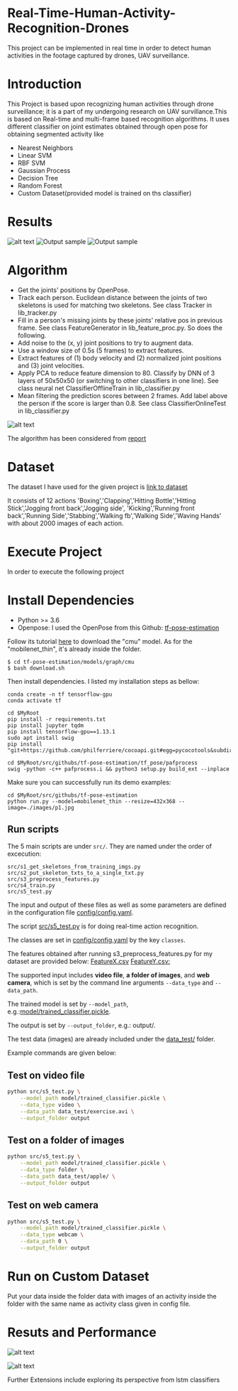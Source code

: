 # Real-Time-Human-Activity-Recognition-Drones
This project can be implemented in real time in order to detect human activities in the footage captured by drones, UAV surveillance.

# Introduction

This Project is based upon recognizing human activities through drone surveillance; it is a part of my undergoing research on UAV survillance.This is based on Real-time and multi-frame based recognition algorithms. It uses different classifier on joint estimates obtained through open pose for obtaining segmented activity like
+ Nearest Neighbors
+ Linear SVM
+ RBF SVM
+ Gaussian Process
+ Decision Tree
+ Random Forest
+ Custom Dataset(provided model is trained on ths classifier)
# Results

![alt text](https://github.com/chahatgoyal/Real-Time-Human-Activity-Recognition-Drones/blob/master/results/Picture6.png)
![Output sample](https://github.com/chahatgoyal/Real-Time-Human-Activity-Recognition-Drones/blob/master/results/ezgif.com-video-to-gif.gif)
![Output sample](https://github.com/chahatgoyal/Real-Time-Human-Activity-Recognition-Drones/blob/master/results/ezgif.com-video-to-gif%20(1).gif)

# Algorithm
+ Get the joints' positions by OpenPose.
+ Track each person. Euclidean distance between the joints of two skeletons is used for matching two skeletons. See class Tracker in lib_tracker.py
+ Fill in a person's missing joints by these joints' relative pos in previous frame. See class FeatureGenerator in lib_feature_proc.py. So does the following.
+ Add noise to the (x, y) joint positions to try to augment data.
+ Use a window size of 0.5s (5 frames) to extract features.
+ Extract features of (1) body velocity and (2) normalized joint positions and (3) joint velocities.
+ Apply PCA to reduce feature dimension to 80. Classify by DNN of 3 layers of 50x50x50 (or switching to other classifiers in one line). See class neural net ClassifierOfflineTrain in lib_classifier.py
+ Mean filtering the prediction scores between 2 frames. Add label above the person if the score is larger than 0.8. See class ClassifierOnlineTest in lib_classifier.py

![alt text](https://github.com/chahatgoyal/Real-Time-Human-Activity-Recognition-Drones/blob/master/doc/joints_order.png)

The algorithm has been considered from
[report](https://github.com/felixchenfy/Data-Storage/blob/master/EECS-433-Pattern-Recognition/FeiyuChen_Report_EECS433.pdf)  


# Dataset
The dataset I have used for the given project is
[link to dataset](https://www.google.com/url?q=https://drive.google.com/file/d/1sZYRQpRpRimpSI_M5Rjjwnpc8fgI3XXM/view?usp%3Ddrive_web&source=gmail&ust=1589063688845000&usg=AFQjCNHEVQx4v_ql6ocsoRx6Y0n4Sj2Pag)

It consists of 12 actions 'Boxing','Clapping','Hitting Bottle','Hitting Stick','Jogging front back','Jogging side',
'Kicking','Running front back','Running Side','Stabbing','Walking fb','Walking Side','Waving Hands' with about 2000 images of each action.

# Execute Project
In order to execute the following project

# Install Dependencies
+ Python >= 3.6
+ Openpose: I used the OpenPose from this Github: [tf-pose-estimation](https://github.com/ildoonet/tf-pose-estimation)

Follow its tutorial [here](https://github.com/ildoonet/tf-pose-estimation#install-1) to download the "cmu" model. As for the "mobilenet_thin", it's already inside the folder.  

```
$ cd tf-pose-estimation/models/graph/cmu  
$ bash download.sh  
```

Then install dependencies. I listed my installation steps as bellow:
```
conda create -n tf tensorflow-gpu
conda activate tf

cd $MyRoot
pip install -r requirements.txt
pip install jupyter tqdm
pip install tensorflow-gpu==1.13.1
sudo apt install swig
pip install "git+https://github.com/philferriere/cocoapi.git#egg=pycocotools&subdirectory=PythonAPI"

cd $MyRoot/src/githubs/tf-pose-estimation/tf_pose/pafprocess
swig -python -c++ pafprocess.i && python3 setup.py build_ext --inplace
```

Make sure you can successfully run its demo examples:
```
cd $MyRoot/src/githubs/tf-pose-estimation
python run.py --model=mobilenet_thin --resize=432x368 --image=./images/p1.jpg
```


## Run scripts
The 5 main scripts are under `src/`. They are named under the order of excecution:
```
src/s1_get_skeletons_from_training_imgs.py    
src/s2_put_skeleton_txts_to_a_single_txt.py
src/s3_preprocess_features.py
src/s4_train.py 
src/s5_test.py
```

The input and output of these files as well as some parameters are defined in the configuration file [config/config.yaml](config/config.yaml).

The script [src/s5_test.py](src/s5_test.py) is for doing real-time action recognition. 


The classes are set in [config/config.yaml](config/config.yaml) by the key `classes`.

The features obtained after running s3_preprocess_features.py for my dataset are provided below:
[FeatureX.csv](https://drive.google.com/file/d/1iAieiINnOtFTwRmunfzxDzYPkD5U0VAH/view?usp=sharing)
[FeatureY.csv:](https://drive.google.com/file/d/1RyKjH-rjpWdWUgqUjOBcpehowxZO27aL/view?usp=sharing)


The supported input includes **video file**, **a folder of images**, and **web camera**, which is set by the command line arguments `--data_type` and `--data_path`.

The trained model is set by `--model_path`, e.g.:[model/trained_classifier.pickle](model/trained_classifier.pickle).

The output is set by `--output_folder`, e.g.: output/.

The test data (images) are already included under the [data_test/](data_test/) folder.

Example commands are given below:

## Test on video file
``` bash
python src/s5_test.py \
    --model_path model/trained_classifier.pickle \
    --data_type video \
    --data_path data_test/exercise.avi \
    --output_folder output
```

## Test on a folder of images
``` bash
python src/s5_test.py \
    --model_path model/trained_classifier.pickle \
    --data_type folder \
    --data_path data_test/apple/ \
    --output_folder output
```

## Test on web camera
``` bash
python src/s5_test.py \
    --model_path model/trained_classifier.pickle \
    --data_type webcam \
    --data_path 0 \
    --output_folder output
```

# Run on Custom Dataset

Put your data inside the folder data with images of an activity inside the folder with the same name as activity class given in config file. 

# Resuts and Performance

![alt text](https://github.com/chahatgoyal/Real-Time-Human-Activity-Recognition-Drones/blob/master/results/image1.PNG)

![alt text](https://github.com/chahatgoyal/Real-Time-Human-Activity-Recognition-Drones/blob/master/results/Picture3.jpg)



Further Extensions include exploring its perspective from lstm classifiers






